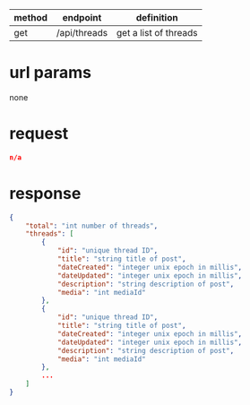 method | endpoint | definition | 
-------| -------- | ---------- |
get    | /api/threads | get a list of threads

# url params
none

# request
```json
n/a
```

# response
```json
{
    "total": "int number of threads",
    "threads": [
        {
            "id": "unique thread ID",
            "title": "string title of post",
            "dateCreated": "integer unix epoch in millis",
            "dateUpdated": "integer unix epoch in millis",
            "description": "string description of post",
            "media": "int mediaId"
        },
        {
            "id": "unique thread ID",
            "title": "string title of post",
            "dateCreated": "integer unix epoch in millis",
            "dateUpdated": "integer unix epoch in millis",
            "description": "string description of post",
            "media": "int mediaId"
        },
        ...
    ]
}
```